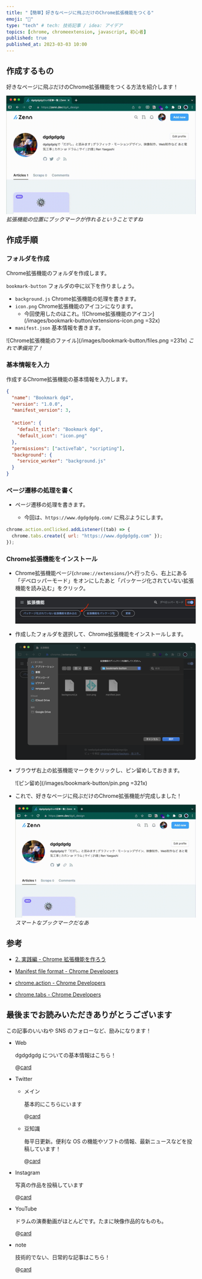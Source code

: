 ```yaml
---
title: "【簡単】好きなページに飛ぶだけのChrome拡張機能をつくる"
emoji: "🏰"
type: "tech" # tech: 技術記事 / idea: アイデア
topics: [chrome, chromeextension, javascript, 初心者]
published: true
published_at: 2023-03-03 10:00
---
```


## 作成するもの

好きなページに飛ぶだけのChrome拡張機能をつくる方法を紹介します！

![Chrome拡張機能の作成](/images/bookmark-button/demodemo.gif)
*拡張機能の位置にブックマークが作れるということですね*

## 作成手順

### フォルダを作成

Chrome拡張機能のフォルダを作成します。

`bookmark-button` フォルダの中に以下を作りましょう。

- `background.js` Chrome拡張機能の処理を書きます。
- `icon.png` Chrome拡張機能のアイコンになります。
  - 今回使用したのはこれ。![Chrome拡張機能のアイコン](/images/bookmark-button/extensions-icon.png =32x)
- `manifest.json` 基本情報を書きます。

![Chrome拡張機能のファイル](/images/bookmark-button/files.png =231x)
*これで準備完了！*

### 基本情報を入力

作成するChrome拡張機能の基本情報を入力します。

```json:manifest.json
{
  "name": "Bookmark dg4",
  "version": "1.0.0",
  "manifest_version": 3,

  "action": {
    "default_title": "Bookmark dg4",
    "default_icon": "icon.png"
  },
  "permissions": ["activeTab", "scripting"],
  "background": {
    "service_worker": "background.js"
  }
}
```

### ページ遷移の処理を書く

- ページ遷移の処理を書きます。

  - 今回は、`https://www.dgdgdgdg.com/` に飛ぶようにします。

```js:background.js
chrome.action.onClicked.addListener((tab) => {
  chrome.tabs.create({ url: "https://www.dgdgdgdg.com" });
});
```

### Chrome拡張機能をインストール

- Chrome拡張機能ページ(`chrome://extensions/`)へ行ったら、右上にある「デベロッパーモード」をオンにしたあと「パッケージ化されていない拡張機能を読み込む」をクリック。

  ![Chrome拡張機能のインストール](/images/bookmark-button/install.png)

- 作成したフォルダを選択して、Chrome拡張機能をインストールします。

  ![フォルダ選択](/images/bookmark-button/install2.png)

- ブラウザ右上の拡張機能マークをクリックし、ピン留めしておきます。

  ![ピン留め](/images/bookmark-button/pin.png =321x)

- これで、好きなページに飛ぶだけのChrome拡張機能が完成しました！

  ![Chrome拡張機能の作成](/images/bookmark-button/demodemo.gif)
*スマートなブックマークだなあ*

## 参考

- [2. 実践編 - Chrome 拡張機能を作ろう](https://www2.kobe-u.ac.jp/~tnishida/programming/ChromeExtension-02.html)

- [Manifest file format - Chrome Developers](https://developer.chrome.com/docs/extensions/mv3/manifest/)

- [chrome.action - Chrome Developers](https://developer.chrome.com/docs/extensions/reference/action/)

- [chrome.tabs - Chrome Developers](https://developer.chrome.com/docs/extensions/reference/tabs/)

## 最後までお読みいただきありがとうございます

この記事のいいねや SNS のフォローなど、励みになります！

- Web

  dgdgdgdg についての基本情報はこちら！

  @[card](https://www.dgdgdgdg.com/)

- Twitter

  - メイン

    基本的にこちらにいます

    @[card](https://twitter.com/dg4_design)

  - 豆知識

    毎平日更新。便利な OS の機能やソフトの情報、最新ニュースなどを投稿しています！

    @[card](https://twitter.com/RenRenTipsTree)

- Instagram

  写真の作品を投稿しています

  @[card](https://instagram.com/dg4_design)

- YouTube

  ドラムの演奏動画がほとんどです。たまに映像作品的なものも。

  @[card](https://www.youtube.com/@dg4_design)

- note

  技術的でない、日常的な記事はこちら！

  @[card](https://note.com/dg4_design)

